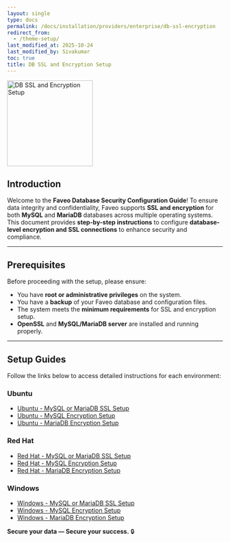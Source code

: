 ```yaml
---
layout: single
type: docs
permalink: /docs/installation/providers/enterprise/db-ssl-encryption
redirect_from:
  - /theme-setup/
last_modified_at: 2025-10-24
last_modified_by: Sivakumar
toc: true
title: DB SSL and Encryption Setup
---
```

<img alt="DB SSL and Encryption Setup" src="/docs/installation/providers/enterprise/AdvancedEncryptionEngine.png" width="200" />

## **Introduction**

Welcome to the **Faveo Database Security Configuration Guide**!
To ensure data integrity and confidentiality, Faveo supports **SSL and encryption** for both **MySQL** and **MariaDB** databases across multiple operating systems.
This document provides **step-by-step instructions** to configure **database-level encryption and SSL connections** to enhance security and compliance.

---

## **Prerequisites**

Before proceeding with the setup, please ensure:

* You have **root or administrative privileges** on the system.
* You have a **backup** of your Faveo database and configuration files.
* The system meets the **minimum requirements** for SSL and encryption setup.
* **OpenSSL** and **MySQL/MariaDB server** are installed and running properly.

---

## **Setup Guides**

Follow the links below to access detailed instructions for each environment:

### **Ubuntu**

* [Ubuntu - MySQL or MariaDB SSL Setup](/docs/installation/providers/enterprise/ubuntu_mysql_ssl)
* [Ubuntu - MySQL Encryption Setup](/docs/installation/providers/enterprise/ubuntu_mysql_encryption)
* [Ubuntu - MariaDB Encryption Setup](/docs/installation/providers/enterprise/ubuntu_mariadb_encryption)
### **Red Hat**

* [Red Hat - MySQL or MariaDB SSL Setup](/docs/installation/providers/enterprise/redhat_mysql_ssl)
* [Red Hat - MySQL Encryption Setup](/docs/installation/providers/enterprise/redhat_mysql_encryption)
* [Red Hat - MariaDB Encryption Setup](/docs/installation/providers/enterprise/redhat_mariadb_encryption)

### **Windows**

* [Windows - MySQL or MariaDB SSL Setup](/docs/installation/providers/enterprise/windows_mysql_ssl)
* [Windows - MySQL Encryption Setup](/docs/installation/providers/enterprise/windows_mysql_encryption)
* [Windows - MariaDB Encryption Setup](/docs/installation/providers/enterprise/windows_mariadb_encryption)



**Secure your data — Secure your success.** 🔒